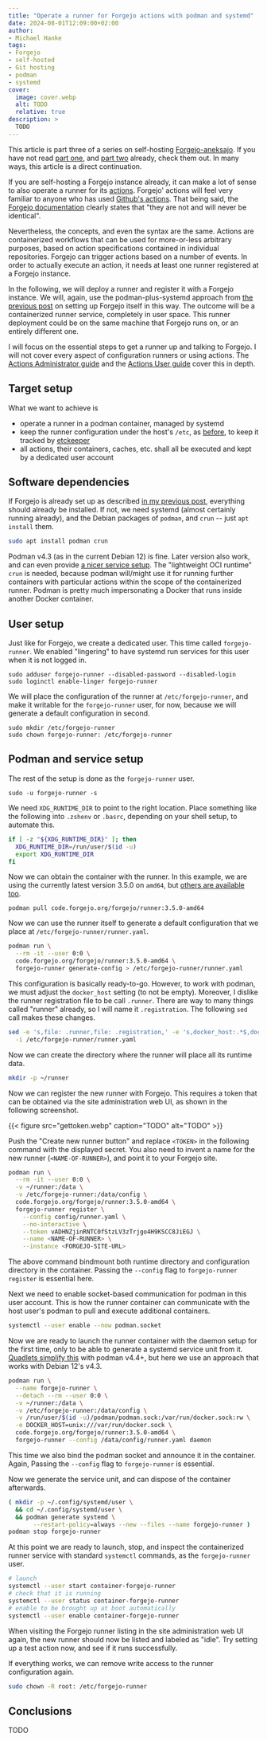 ```yaml
---
title: "Operate a runner for Forgejo actions with podman and systemd"
date: 2024-08-01T12:09:00+02:00
author:
- Michael Hanke
tags:
- Forgejo
- self-hosted
- Git hosting
- podman
- systemd
cover:
  image: cover.webp
  alt: TODO
  relative: true
description: >
  TODO
---
```


This article is part three of a series on self-hosting
[Forgejo-aneksajo](https://codeberg.org/matrss/forgejo-aneksajo).  If you have
not read [part one](/posts/forgejo-aneksajo/), and
[part two](/posts/forgejo-aneksajo-podman-deployment/) already, check them out.
In many ways, this article is a direct continuation.

If you are self-hosting a Forgejo instance already, it can make a lot of sense
to also operate a runner for its
[actions](https://forgejo.org/docs/next/user/actions/). Forgejo' actions will
feel very familiar to anyone who has used [Github's
actions](https://github.com/features/actions). That being said, the [Forgejo
documentation](https://forgejo.org/docs/next/user/actions/) clearly states that
"they are not and will never be identical".

Nevertheless, the concepts, and even the syntax are the same. Actions are
containerized workflows that can be used for more-or-less arbitrary purposes,
based on action specifications contained in individual repositories. Forgejo
can trigger actions based on a number of events. In order to actually execute
an action, it needs at least one runner registered at a Forgejo instance.

In the following, we will deploy a runner and register it with a Forgejo
instance.  We will, again, use the podman-plus-systemd approach from [the
previous post](/posts/forgejo-aneksajo-podman-deployment/) on setting up
Forgejo itself in this way. The outcome will be a containerized runner service,
completely in user space. This runner deployment could be on the same machine
that Forgejo runs on, or an entirely different one.

I will focus on the essential steps to get a runner up and talking to Forgejo.
I will not cover every aspect of configuration runners or using actions. The
[Actions Administrator guide](https://forgejo.org/docs/latest/admin/actions/)
 and the [Actions User guide](https://forgejo.org/docs/latest/user/actions/)
cover this in depth.

## Target setup

What we want to achieve is

- operate a runner in a podman container, managed by systemd
- keep the runner configuration under the host's `/etc`,
  as [before](/posts/forgejo-aneksajo-podman-deployment/#service-configuration),
  to keep it tracked by [etckeeper](http://etckeeper.branchable.com)
- all actions, their containers, caches, etc. shall all be executed and kept
  by a dedicated user account


## Software dependencies

If Forgejo is already set up as described [in my previous
post](/posts/forgejo-aneksajo-podman-deployment), everything should already
be installed. If not, we need systemd (almost certainly running already),
and the Debian packages of `podman`, and `crun` -- just `apt install` them.

```sh
sudo apt install podman crun
```

Podman v4.3 (as in the current Debian 12) is fine. Later version also work, and
can even provide [a nicer service
setup](/posts/forgejo-aneksajo-podman-deployment/#setup-with-podman-v44-and-later).
The "lightweight OCI runtime" `crun` is needed, because podman will/might use
it for running further containers with particular actions within the scope of
the containerized runner. Podman is pretty much impersonating a Docker that
runs inside another Docker container.

## User setup

Just like for Forgejo, we create a dedicated user. This time called
`forgejo-runner`. We enabled "lingering" to have systemd run services
for this user when it is not logged in.

```
sudo adduser forgejo-runner --disabled-password --disabled-login
sudo loginctl enable-linger forgejo-runner
```

We will place the configuration of the runner at `/etc/forgejo-runner`, and
make it writable for the `forgejo-runner` user, for now, because we will
generate a default configuration in second.

```
sudo mkdir /etc/forgejo-runner
sudo chown forgejo-runner: /etc/forgejo-runner
```

## Podman and service setup

The rest of the setup is done as the `forgejo-runner` user.

```
sudo -u forgejo-runner -s
```

We need `XDG_RUNTIME_DIR` to point to the right location. Place something
like the following into `.zshenv` or `.basrc`, depending on your shell setup,
to automate this.

```sh
if [ -z "${XDG_RUNTIME_DIR}" ]; then
  XDG_RUNTIME_DIR=/run/user/$(id -u)
  export XDG_RUNTIME_DIR
fi
```

Now we can obtain the container with the runner. In this example, we are using
the currently latest version 3.5.0 on `amd64`, but [others are available
too](https://code.forgejo.org/forgejo/-/packages/container/runner).

```
podman pull code.forgejo.org/forgejo/runner:3.5.0-amd64
```

Now we can use the runner itself to generate a default configuration that we
place at `/etc/forgejo-runner/runner.yaml`.

```sh
podman run \
  --rm -it --user 0:0 \
  code.forgejo.org/forgejo/runner:3.5.0-amd64 \
  forgejo-runner generate-config > /etc/forgejo-runner/runner.yaml
```

This configuration is basically ready-to-go. However, to work with podman,
we must adjust the `docker_host` setting (to not be empty). Moreover,
I dislike the runner registration file to be call `.runner`. There are
way to many things called "runner" already, so I will name it `.registration`.
The following `sed` call makes these changes.

```sh
sed -e 's,file: .runner,file: .registration,' -e 's,docker_host:.*$,docker_host: "-",' \
  -i /etc/forgejo-runner/runner.yaml
```

Now we can create the directory where the runner will place all its runtime
data.

```sh
mkdir -p ~/runner
```

Now we can register the new runner with Forgejo. This requires a token that can be
obtained via the site administration web UI, as shown in the following screenshot.

{{< figure
    src="gettoken.webp"
    caption="TODO"
    alt="TODO"
    >}}

Push the "Create new runner button" and replace `<TOKEN>` in the following command
with the displayed secret. You also need to invent a name for the new runner
(`<NAME-OF-RUNNER>`), and point it to your Forgejo site.

```sh
podman run \
  --rm -it --user 0:0 \
  -v ~/runner:/data \
  -v /etc/forgejo-runner:/data/config \
  code.forgejo.org/forgejo/runner:3.5.0-amd64 \
  forgejo-runner register \
    --config config/runner.yaml \
    --no-interactive \
    --token vADHNZjinRNTC0fStzLV3zTrjgo4H9KSCC8JiEGJ \
    --name <NAME-OF-RUNNER> \
    --instance <FORGEJO-SITE-URL>
```

The above command bindmount both runtime directory and configuration directory
in the container.  Passing the `--config` flag to `forgejo-runner register` is
essential here.

Next we need to enable socket-based communication for podman in this user account.
This is how the runner container can communicate with the host user's podman
to pull and execute additional containers.

```sh
systemctl --user enable --now podman.socket
```

Now we are ready to launch the runner container with the daemon setup for the
first time, only to be able to generate a systemd service unit from it.
[Quadlets simplify
this](/posts/forgejo-aneksajo-podman-deployment/#setup-with-podman-v44-and-later)
with podman v4.4+, but here we use an approach that works with Debian 12's v4.3.

```sh
podman run \
  --name forgejo-runner \
  --detach --rm --user 0:0 \
  -v ~/runner:/data \
  -v /etc/forgejo-runner:/data/config \
  -v /run/user/$(id -u)/podman/podman.sock:/var/run/docker.sock:rw \
  -e DOCKER_HOST=unix:///var/run/docker.sock \
  code.forgejo.org/forgejo/runner:3.5.0-amd64 \
  forgejo-runner --config /data/config/runner.yaml daemon
```

This time we also bind the podman socket and announce it in the container. Again,
Passing the `--config` flag to `forgejo-runner` is essential.

Now we generate the service unit, and can dispose of the container afterwards.

```sh
( mkdir -p ~/.config/systemd/user \
  && cd ~/.config/systemd/user \
  && podman generate systemd \
       --restart-policy=always --new --files --name forgejo-runner )
podman stop forgejo-runner
```

At this point we are ready to launch, stop, and inspect the containerized runner
service with standard `systemctl` commands, as the `forgejo-runner` user.

```sh
# launch
systemctl --user start container-forgejo-runner
# check that it is running
systemctl --user status container-forgejo-runner
# enable to be brought up at boot automatically
systemctl --user enable container-forgejo-runner
```

When visiting the Forgejo runner listing in the site administration web UI
again, the new runner should now be listed and labeled as "idle". Try setting up
a test action now, and see if it runs successfully.

If everything works, we can remove write access to the runner configuration
again.

```sh
sudo chown -R root: /etc/forgejo-runner
```

## Conclusions

TODO
